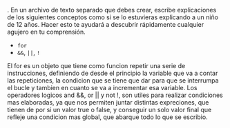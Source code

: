. En un archivo de texto separado que debes crear, escribe explicaciones de los siguientes conceptos como si se lo estuvieras explicando a un niño de 12 años. Hacer esto te ayudará a descubrir rápidamente cualquier agujero en tu comprensión.

* `for`
* `&&`, `||`, `!`

El for es un objeto que tiene como funcion repetir una serie de instrucciones, definiendo de desde el principio
la variable que va a contar las repeticiones, la condicion que se tiene que dar para que se interrumpa el bucle
y tambien en cuanto se va a incrementar esa variable.
Los operadores logicos and &&, or || y not !, son utiles para realizar condiciones mas elaboradas, ya que nos 
permiten juntar distintas expreciones, que tienen de por si un valor true o false, y conseguir un solo valor final que refleje una condicion mas global, que abarque todo lo que se escribio.